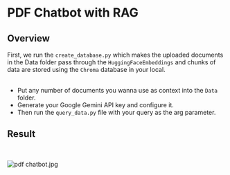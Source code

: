 # PDF Chatbot with RAG
## Overview
First, we run the ```create_database.py``` which makes the uploaded documents in the Data folder pass through the ```HuggingFaceEmbeddings``` and chunks of data are stored using the ```Chroma``` database in your local.<br>
<br>
- Put any number of documents you wanna use as context into the ```Data``` folder.
- Generate your Google Gemini API key and configure it.
- Then run the ```query_data.py``` file with your query as the arg parameter.

## Result
<br>

![pdf chatbot.jpg](<https://media-hosting.imagekit.io//bfd66dd0a22e4403/pdf%20chatbot.jpg?Expires=1837407401&Key-Pair-Id=K2ZIVPTIP2VGHC&Signature=QXxHhJA6XPJT1AXw2bCrorQbJXO3nsTuuMkaCX7OfNL6aM7AQYmymaIJSQOgD9VEV4~Ccl5GR7DczZanmumUDWrJo3AxpXRdtStsvpZxDmpVk7SHiYVVYRqF3zOlj1mP4qLLtD1-wKoT4MyFjVJ6wdCv5oHjnOdB8bgJ1Paz-ASgAOAt3AwvlEDID6AfjR8ug22l~aqYwIoGU1fw0T9FB3JMx5VUQcmVaKphx6bQlbRbOELz3Z0ZZZ7bLwctmw2WNPBtb3BkOiIFCW9ZGEY-XTDe3D46m7tbLmMe~s3h7U6H0zZl~jQjR9rM0x2k7dFf7fIPP8P-vBwbvlZmnhT9Bg__>)
